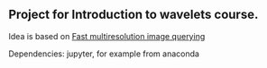 ## Project for Introduction to wavelets course.

Idea is based on [Fast multiresolution image querying](http://grail.cs.washington.edu/wp-content/uploads/2015/08/jacobs-1995.pdf)

Dependencies: jupyter, for example from anaconda 
